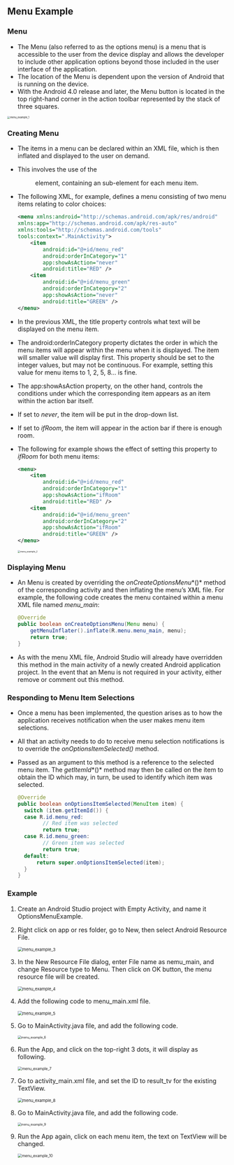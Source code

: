 ## Menu Example

### Menu

- The Menu (also referred to as the options menu) is a menu that is accessible to the user from the device display and allows the developer to include other application options beyond those included in the user interface of the application.
- The location of the Menu is dependent upon the version of Android that is running on the device.
- With the Android 4.0 release and later, the Menu button is located in the top right-hand corner in the action toolbar represented by the stack of three squares.

<img src="https://github.com/fwangyt/Android-App-Dev-1/raw/master/11/images/menu_example_1.png" alt="menu_example_1" style="zoom: 40%;" />

### Creating Menu

- The items in a menu can be declared within an XML file, which is then inflated and displayed to the user on demand.

- This involves the use of the <menu> element, containing an <item> sub-element for each menu item.

- The following XML, for example, defines a menu consisting of two menu items relating to color choices:

  ```xml
  <menu xmlns:android="http://schemas.android.com/apk/res/android"
  xmlns:app="http://schemas.android.com/apk/res-auto"
  xmlns:tools="http://schemas.android.com/tools"
  tools:context=".MainActivity">
      <item
          android:id="@+id/menu_red"
          android:orderInCategory="1"
          app:showAsAction="never"
          android:title="RED" />
      <item
          android:id="@+id/menu_green"
          android:orderInCategory="2"
          app:showAsAction="never"
          android:title="GREEN" />
  </menu>
  ```

- In the previous XML, the title property controls what text will be displayed on the menu item.

- The android:orderInCategory property dictates the order in which the menu items will appear within the menu when it is displayed. The item will smaller value will display first. This property should be set to the integer values, but may not be continuous. For example, setting this value for menu items to 1, 2, 5, 8… is fine.

- The app:showAsAction property, on the other hand, controls the conditions under which the corresponding item appears as an item within the action bar itself.

- If set to *never*, the item will be put in the drop-down list.

- If set to *ifRoom*, the item will appear in the action bar if there is enough room.

- The following for example shows the effect of setting this property to *ifRoom* for both menu items:

  ```xml
  <menu>
      <item
          android:id="@+id/menu_red"
          android:orderInCategory="1"
          app:showAsAction="ifRoom"
          android:title="RED" />
      <item
          android:id="@+id/menu_green"
          android:orderInCategory="2"
          app:showAsAction="ifRoom"
          android:title="GREEN" />
  </menu>
  ```

  <img src="https://github.com/fwangyt/Android-App-Dev-1/raw/master/11/images/menu_example_2.png" alt="menu_example_2" style="zoom:35%;" />

### Displaying Menu

- An Menu is created by overriding the *onCreateOptionsMenu**()* method of the corresponding activity and then inflating the menu’s XML file. For example, the following code creates the menu contained within a menu XML file named *menu_main*:

  ```java
  @Override
  public boolean onCreateOptionsMenu(Menu menu) {
      getMenuInflater().inflate(R.menu.menu_main, menu);
      return true;
  }
  ```

- As with the menu XML file, Android Studio will already have overridden this method in the main activity of a newly created Android application project. In the event that an Menu is not required in your activity, either remove or comment out this method.

### Responding to Menu Item Selections

- Once a menu has been implemented, the question arises as to how the application receives notification when the user makes menu item selections.

- All that an activity needs to do to receive menu selection notifications is to override the *onOptionsItemSelected()* method.

- Passed as an argument to this method is a reference to the selected menu item. The *getItemId**()* method may then be called on the item to obtain the ID which may, in turn, be used to identify which item was selected. 

  ```java
  @Override
  public boolean onOptionsItemSelected(MenuItem item) {
  	switch (item.getItemId()) {
  	case R.id.menu_red:
          // Red item was selected
          return true;
  	case R.id.menu_green:
          // Green item was selected
          return true;
  	default:
  		return super.onOptionsItemSelected(item);
  	}
  }
  ```

### Example

1. Create an Android Studio project with Empty Activity, and name it OptionsMenuExample.

2. Right click on app or res folder, go to New, then select Android Resource File.

   <img src="https://github.com/fwangyt/Android-App-Dev-1/raw/master/11/images/menu_example_3.png" alt="menu_example_3" style="zoom: 67%;" />

3. In the New Resource File dialog, enter File name as nemu_main, and change Resource type to Menu. Then click on OK button, the menu resource file will be created. 

   <img src="https://github.com/fwangyt/Android-App-Dev-1/raw/master/11/images/menu_example_4.png" alt="menu_example_4" style="zoom: 67%;" />

4. Add the following code to menu_main.xml file.

   <img src="https://github.com/fwangyt/Android-App-Dev-1/raw/master/11/images/menu_example_5.png" alt="menu_example_5" style="zoom: 67%;" />

5. Go to MainActivity.java file, and add the following code.

   <img src="https://github.com/fwangyt/Android-App-Dev-1/raw/master/11/images/menu_example_6.png" alt="menu_example_6" style="zoom: 50%;" />

6. Run the App, and click on the top-right 3 dots, it will display as following.

   <img src="https://github.com/fwangyt/Android-App-Dev-1/raw/master/11/images/menu_example_7.png" alt="menu_example_7" style="zoom: 60%;" />

7. Go to activity_main.xml file, and set the ID to result_tv for the existing TextView.

   <img src="https://github.com/fwangyt/Android-App-Dev-1/raw/master/11/images/menu_example_8.png" alt="menu_example_8" style="zoom: 67%;" />

8. Go to MainActivity.java file, and add the following code.

   <img src="https://github.com/fwangyt/Android-App-Dev-1/raw/master/11/images/menu_example_9.png" alt="menu_example_9" style="zoom: 50%;" />

9. Run the App again, click on each menu item, the text on TextView will be changed.

   <img src="https://github.com/fwangyt/Android-App-Dev-1/raw/master/11/images/menu_example_10.png" alt="menu_example_10" style="zoom:60%;" />